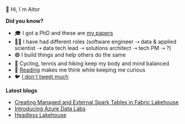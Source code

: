👋 Hi, I´m Aitor

<!--
**murggu/murggu** is a ✨ _special_ ✨ repository because its `README.md` (this file) appears on your GitHub profile.

Here are some ideas to get you started:

- 🔭 I’m currently working on ...
- 🌱 I’m currently learning ...
- 👯 I’m looking to collaborate on ...
- 🤔 I’m looking for help with ...
- 💬 Ask me about ...
- 📫 How to reach me: ...
- 😄 Pronouns: ...
- ⚡ Fun fact: ...
-->

**Did you know?**
- 🎓 I got a PhD and these are [my papers](https://dblp.org/pid/131/3507.html)
- 🧑‍💻 I have had different roles (software engineer ⇢ data & applied scientist ⇢ data tech lead ⇢ solutions architect ⇢ tech PM ⇢ ?)
- 🟢 I build things and help others do the same
- 🚴 Cycling, tennis and hiking keep my body and mind balanced
- 📖 [Reading](https://github.com/murggu/murggu/blob/main/books.md) makes me think while keeping me curious
- 🐦 [I don´t tweet much](https://twitter.com/murggu)

**Latest blogs**
- [Creating Managed and External Spark Tables in Fabric Lakehouse](https://medium.com/@murggu/creating-managed-and-external-spark-tables-in-fabric-lakehouse-ef6212e75e81)
- [Introducing Azure Data Labs](https://medium.com/microsoftazure/introducing-azure-data-labs-6aa2653d4051)
- [Headless Lakehouse](https://medium.com/microsoftazure/headless-lakehouse-63b0a5d27068)
